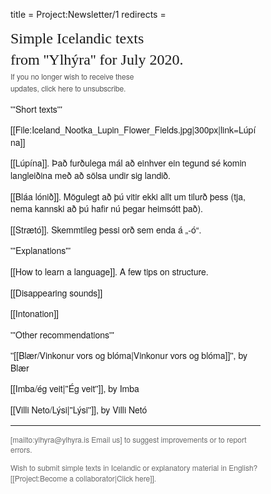 title = Project:Newsletter/1
redirects =
>>>>

<div style="font-family:Helvetica Neue,sans-serif;font-size:14px;max-width:400px;line-height:1.4;">
<div style="font-family:Georgia;font-size:24px;">
Simple Icelandic texts <br />from ''Ylhýra'' for July 2020. 
</div>

<div style="font-size:12px;color:#555;line-height:1.6;">If you no longer wish to receive these <br />updates, click here to unsubscribe. </div>


'''Short texts'''

[[File:Iceland_Nootka_Lupin_Flower_Fields.jpg|300px|link=Lúpína]]

[[Lúpína]]. Það furðulega mál að einhver ein tegund sé komin langleiðina með að sölsa undir sig landið. <level b1/>

[[Bláa lónið]]. Mögulegt að þú vitir ekki allt um tilurð þess (tja, nema kannski að þú hafir nú þegar heimsótt það). <level a2/>

[[Strætó]]. Skemmtileg þessi orð sem enda á „-ó“. <level a1/>

'''Explanations'''

[[How to learn a language]]. A few tips on structure. <level a1/> 

[[Disappearing sounds]] <level a1/> 

[[Intonation]]  <level a2/>

'''Other recommendations'''

''[[Blær/Vinkonur vors og blóma|Vinkonur vors og blóma]]'', by Blær <level b1/>

[[Imba/ég veit|''Ég veit'']], by Imba <level b2/>

[[Villi Neto/Lýsi|''Lýsi'']], by Villi Netó <level a2/>

***

<div style="color: #6b6b6b;font-size:12px;">
[mailto:ylhyra@ylhyra.is Email us] to suggest improvements or to report errors.   

Wish to submit simple texts in Icelandic or explanatory material in English? [[Project:Become a collaborator|Click here]].  
</div>
</div>